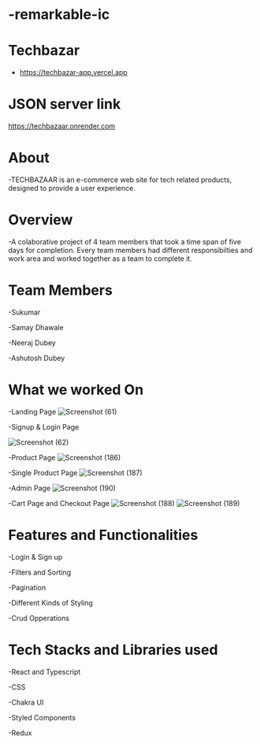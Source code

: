 # -remarkable-ic

# Techbazar
-  https://techbazar-app.vercel.app

# JSON server link
  https://techbazaar.onrender.com

# About

-TECHBAZAAR is an e-commerce web site for tech related products, designed to provide a user experience.

# Overview

-A colaborative project of 4 team members that took a time span of five days for completion. Every team members had different responsibilties and work area and worked together as a team to complete it.

# Team Members

-Sukumar

-Samay Dhawale

-Neeraj Dubey

-Ashutosh Dubey

# What we worked On

-Landing Page
![Screenshot (61)](https://github.com/neo1710/-remarkable-ic/assets/115460455/c83f536b-13cd-4334-89fc-77865132fc66)


-Signup & Login Page

![Screenshot (62)](https://github.com/neo1710/-remarkable-ic/assets/115460455/568f6096-1637-415d-90fc-a63ba2ee1fd1)

-Product Page
![Screenshot (186)](https://github.com/neo1710/-remarkable-ic/assets/115460777/3abbf829-a843-42a5-9d90-84cca8e282bf)

-Single Product Page
![Screenshot (187)](https://github.com/neo1710/-remarkable-ic/assets/115460777/628d751b-5804-4a25-a6a3-777f1038d13c)

-Admin Page
![Screenshot (190)](https://github.com/neo1710/-remarkable-ic/assets/115460777/aa359512-7e12-4fd4-8db0-d63516c83513)

-Cart Page and Checkout Page
![Screenshot (188)](https://github.com/neo1710/-remarkable-ic/assets/115460777/a8f037e1-b628-49b8-b6bb-0d82d5721442)
![Screenshot (189)](https://github.com/neo1710/-remarkable-ic/assets/115460777/ddedbdf1-6c50-49eb-a05c-dd14a2c202d3)

# Features and Functionalities

-Login & Sign up

-Filters and Sorting 

-Pagination

-Different Kinds of Styling

-Crud Opperations

# Tech Stacks and Libraries used

-React and Typescript

-CSS

-Chakra UI

-Styled Components

-Redux




